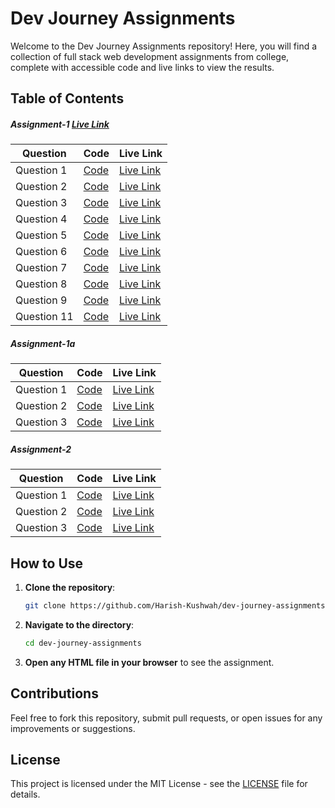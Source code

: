 # Dev Journey Assignments

Welcome to the Dev Journey Assignments repository! Here, you will find a collection of full stack web development assignments from college, complete with accessible code and live links to view the results.


## Table of Contents
##### Assignment-1 [Live Link](https://harish-kushwah.github.io/dev-journey-assignments/) 
| Question | Code | Live Link |
|----------|------|-----------|
| Question 1 | [Code](Assignment-1/Asg1Ex1.html) | [Live Link](https://harish-kushwah.github.io/dev-journey-assignments/Assignment-1/Asg1Ex1.html) |
| Question 2 | [Code](Assignment-1a/Asg1aEx1.html) | [Live Link](https://harish-kushwah.github.io/dev-journey-assignments/Assignment-1a/Asg1aEx1.html) |
| Question 3 | [Code](Assignment-1/Asg1Ex3.html) | [Live Link](https://harish-kushwah.github.io/dev-journey-assignments/Assignment-1/Asg1Ex3.html) |
| Question 4 | [Code](Assignment-1/Asg1Ex4.html) | [Live Link](https://harish-kushwah.github.io/dev-journey-assignments/Assignment-1/Asg1Ex4.html) |
| Question 5 | [Code](Assignment-1/Asg1Ex5.html) | [Live Link](https://harish-kushwah.github.io/dev-journey-assignments/Assignment-1/Asg1Ex5.html) |
| Question 6 | [Code](Assignment-1/Asg1Ex6.html) | [Live Link](https://harish-kushwah.github.io/dev-journey-assignments/Assignment-1/Asg1Ex6.html) |
| Question 7 | [Code](Assignment-1/Asg1Ex7.html) | [Live Link](https://harish-kushwah.github.io/dev-journey-assignments/Assignment-1/Asg1Ex7.html) |
| Question 8 | [Code](Assignment-1/Asg1Ex8.html) | [Live Link](https://harish-kushwah.github.io/dev-journey-assignments/Assignment-1/Asg1Ex8.html) |
| Question 9 | [Code](Assignment-1/Asg1Ex9.html) | [Live Link](https://harish-kushwah.github.io/dev-journey-assignments/Assignment-1/Asg1Ex9.html) |
| Question 11 | [Code](Assignment-1/college/home.html) | [Live Link](https://harish-kushwah.github.io/dev-journey-assignments/Assignment-1/college/home.html) |

##### Assignment-1a
| Question | Code | Live Link |
|----------|------|-----------|
| Question 1 | [Code](Assignment-1a/Asg1aEx1.html) | [Live Link](https://harish-kushwah.github.io/dev-journey-assignments/Assignment-1a/Asg1aEx1.html) |
| Question 2 | [Code](Assignment-1a/Asg1aEx2a.html) | [Live Link](https://harish-kushwah.github.io/dev-journey-assignments/Assignment-1a/Asg1aEx2a.html) |
| Question 3 | [Code](Assignment-1a/Asg1aEx3.html) | [Live Link](https://harish-kushwah.github.io/dev-journey-assignments/Assignment-1a/Asg1aEx3.html) |

##### Assignment-2
| Question | Code | Live Link |
|----------|------|-----------|
| Question 1 | [Code](Assignment-2/Ex1.html) | [Live Link](https://harish-kushwah.github.io/dev-journey-assignments/Assignment-2/Ex1.html) |
| Question 2 | [Code](Assignment-2/Ex2.html) | [Live Link](https://harish-kushwah.github.io/dev-journey-assignments/Assignment-3/Ex2.html) |
| Question 3 | [Code](Assignment-2/Ex3.html) | [Live Link](https://harish-kushwah.github.io/dev-journey-assignments/Assignment-2/Ex3.html) |

## How to Use

1. **Clone the repository**:
    ```bash
    git clone https://github.com/Harish-Kushwah/dev-journey-assignments.git
    ```

2. **Navigate to the directory**:
    ```bash
    cd dev-journey-assignments
    ```

3. **Open any HTML file in your browser** to see the assignment.

## Contributions

Feel free to fork this repository, submit pull requests, or open issues for any improvements or suggestions.

## License

This project is licensed under the MIT License - see the [LICENSE](./LICENSE) file for details.